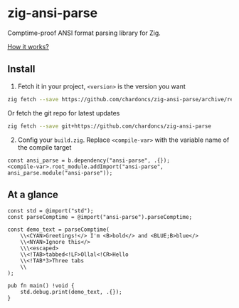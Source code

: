 # zig-ansi-parse

Comptime-proof ANSI format parsing library for Zig.

[How it works?](https://github.com/chardoncs/zig-ansi-parse/wiki/Syntax)

## Install

1. Fetch it in your project, `<version>` is the version you want

```bash
zig fetch --save https://github.com/chardoncs/zig-ansi-parse/archive/refs/tags/v<version>.tar.gz
```

Or fetch the git repo for latest updates

```bash
zig fetch --save git+https://github.com/chardoncs/zig-ansi-parse
```

2. Config your `build.zig`. Replace `<compile-var>` with the variable name of the compile target

```zig
const ansi_parse = b.dependency("ansi-parse", .{});
<compile-var>.root_module.addImport("ansi-parse", ansi_parse.module("ansi-parse"));
```

## At a glance

```zig
const std = @import("std");
const parseComptime = @import("ansi-parse").parseComptime;

const demo_text = parseComptime(
    \\<CYAN>Greetings!</> I'm <B>bold</> and <BLUE;B>blue</>
    \\<NYAN>Ignore this</>
    \\\<escaped>
    \\<!TAB>tabbed<!LF>Ollal<!CR>Hello
    \\<!TAB*3>Three tabs
    \\
);

pub fn main() !void {
    std.debug.print(demo_text, .{});
}
```

